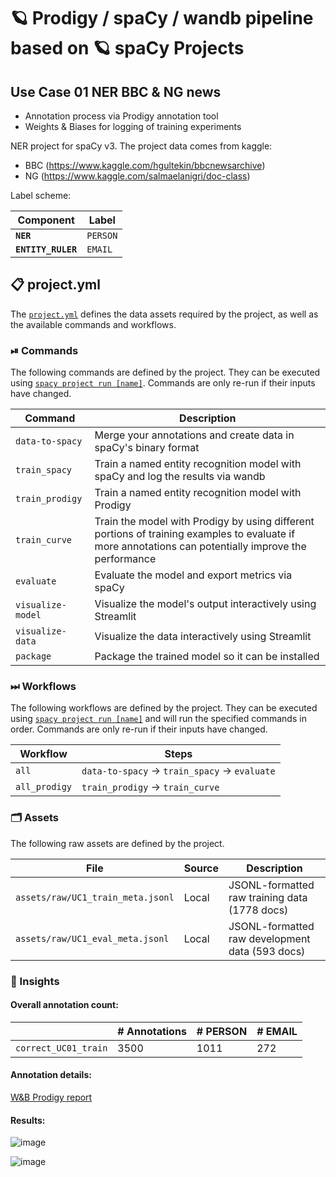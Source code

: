 <!-- SPACY PROJECT: AUTO-GENERATED DOCS START (do not remove) -->

# 🪐 Prodigy / spaCy / wandb pipeline based on 🪐 spaCy Projects
## Use Case 01 NER BBC & NG news
+ Annotation process via Prodigy annotation tool
+ Weights & Biases for logging of training experiments


NER project for spaCy v3. The project data comes from kaggle: 
+ BBC (https://www.kaggle.com/hgultekin/bbcnewsarchive)
+ NG (https://www.kaggle.com/salmaelanigri/doc-class)

Label scheme:

| Component | Label |
| --- | --- |
| **`NER`** | `PERSON`|
| **`ENTITY_RULER`** | `EMAIL` |

## 📋 project.yml

The [`project.yml`](project.yml) defines the data assets required by the
project, as well as the available commands and workflows.

### ⏯ Commands

The following commands are defined by the project. They
can be executed using [`spacy project run [name]`](https://spacy.io/api/cli#project-run).
Commands are only re-run if their inputs have changed.

| Command | Description |
| --- | --- |
| `data-to-spacy` | Merge your annotations and create data in spaCy's binary format |
| `train_spacy` | Train a named entity recognition model with spaCy and log the results via wandb |
| `train_prodigy` | Train a named entity recognition model with Prodigy |
| `train_curve` | Train the model with Prodigy by using different portions of training examples to evaluate if more annotations can potentially improve the performance |
| `evaluate` | Evaluate the model and export metrics via spaCy |
| `visualize-model` | Visualize the model's output interactively using Streamlit |
| `visualize-data` | Visualize the data interactively using Streamlit |
| `package` | Package the trained model so it can be installed |


### ⏭ Workflows

The following workflows are defined by the project. They
can be executed using [`spacy project run [name]`](https://spacy.io/api/cli#project-run)
and will run the specified commands in order. Commands are only re-run if their
inputs have changed.

| Workflow | Steps |
| --- | --- |
| `all` |  `data-to-spacy` &rarr; `train_spacy` &rarr; `evaluate` |
| `all_prodigy` | `train_prodigy` &rarr; `train_curve` |

### 🗂 Assets

The following raw assets are defined by the project.

| File | Source | Description |
| --- | --- | --- |
| `assets/raw/UC1_train_meta.jsonl` | Local | JSONL-formatted raw training data (1778 docs) |
| `assets/raw/UC1_eval_meta.jsonl` | Local | JSONL-formatted raw development data (593 docs) |

### 💯 Insights
#### Overall annotation count:

| | # Annotations | # PERSON | # EMAIL |
| --- | --- | --- |--- |
| `correct_UC01_train` | 3500 | 1011 | 272 |

#### Annotation details:

[W&B Prodigy report](https://wandb.ai/alfred-ls/Prodigy_NER/reports/Visualizing-Prodigy-UC01-datasets--VmlldzoxMDkwMzQ4)

#### Results:

![image](https://user-images.githubusercontent.com/52454409/137497207-aaf6a3ca-b57f-4fb9-a6ab-369729e3d85a.png)

![image](https://user-images.githubusercontent.com/52454409/137497379-42ddd39e-5f02-453e-86a2-55434afbdfa9.png)




<!-- SPACY PROJECT: AUTO-GENERATED DOCS END (do not remove) -->
